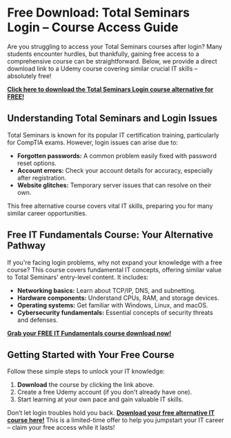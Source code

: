 # Free Download: Total Seminars Login – Course Access Guide

Are you struggling to access your Total Seminars courses after login? Many students encounter hurdles, but thankfully, gaining free access to a comprehensive course can be straightforward. Below, we provide a direct download link to a Udemy course covering similar crucial IT skills – absolutely free!

[**Click here to download the Total Seminars Login course alternative for FREE!**](https://udemywork.com/total-seminars-login)

## Understanding Total Seminars and Login Issues

Total Seminars is known for its popular IT certification training, particularly for CompTIA exams. However, login issues can arise due to:

*   **Forgotten passwords:** A common problem easily fixed with password reset options.
*   **Account errors:** Check your account details for accuracy, especially after registration.
*   **Website glitches:** Temporary server issues that can resolve on their own.

This free alternative course covers vital IT skills, preparing you for many similar career opportunities.

## Free IT Fundamentals Course: Your Alternative Pathway

If you're facing login problems, why not expand your knowledge with a free course? This course covers fundamental IT concepts, offering similar value to Total Seminars' entry-level content. It includes:

*   **Networking basics:** Learn about TCP/IP, DNS, and subnetting.
*   **Hardware components:** Understand CPUs, RAM, and storage devices.
*   **Operating systems:** Get familiar with Windows, Linux, and macOS.
*   **Cybersecurity fundamentals:** Essential concepts of security threats and defenses.

[**Grab your FREE IT Fundamentals course download now!**](https://udemywork.com/total-seminars-login)

## Getting Started with Your Free Course

Follow these simple steps to unlock your IT knowledge:

1.  **Download** the course by clicking the link above.
2.  Create a free Udemy account (if you don't already have one).
3.  Start learning at your own pace and gain valuable IT skills.

Don’t let login troubles hold you back. [**Download your free alternative IT course here!**](https://udemywork.com/total-seminars-login) This is a limited-time offer to help you jumpstart your IT career – claim your free access while it lasts!
